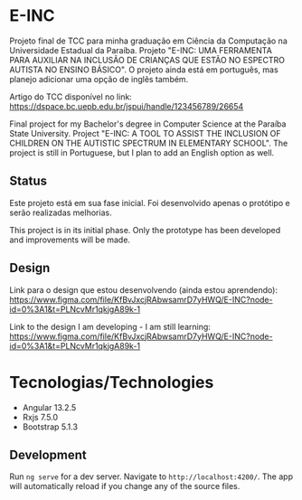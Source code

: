 # E-INC
Projeto final de TCC para minha graduação em Ciência da Computação na Universidade Estadual da Paraíba. Projeto "E-INC: UMA FERRAMENTA PARA AUXILIAR NA INCLUSÃO DE CRIANÇAS QUE ESTÃO NO ESPECTRO AUTISTA NO ENSINO BÁSICO". O projeto ainda está em português, mas planejo adicionar uma opção de inglês também.

Artigo do TCC disponível no link: https://dspace.bc.uepb.edu.br/jspui/handle/123456789/26654

Final project for my Bachelor's degree in Computer Science at the Paraíba State University. Project "E-INC: A TOOL TO ASSIST THE INCLUSION OF CHILDREN ON THE AUTISTIC
SPECTRUM IN ELEMENTARY SCHOOL". The project is still in Portuguese, but I plan to add an English option as well.

## Status
Este projeto está em sua fase inicial. Foi desenvolvido apenas o protótipo e serão realizadas melhorias.

This project is in its initial phase. Only the prototype has been developed and improvements will be made.

## Design
Link para o design que estou desenvolvendo (ainda estou aprendendo): https://www.figma.com/file/KfBvJxcjRAbwsamrD7yHWQ/E-INC?node-id=0%3A1&t=PLNcvMr1qkjgA89k-1

Link to the design I am developing - I am still learning: https://www.figma.com/file/KfBvJxcjRAbwsamrD7yHWQ/E-INC?node-id=0%3A1&t=PLNcvMr1qkjgA89k-1


# Tecnologias/Technologies

- Angular 13.2.5
- Rxjs 7.5.0
- Bootstrap 5.1.3

## Development

Run `ng serve` for a dev server. Navigate to `http://localhost:4200/`. The app will automatically reload if you change any of the source files.
